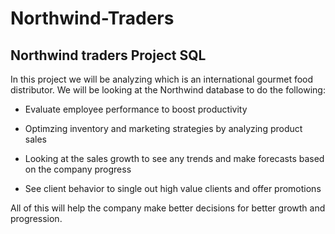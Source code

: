 # Northwind-Traders
## Northwind traders Project SQL

In this project we will be analyzing which is an international gourmet food distributor. We will be looking at the Northwind database to do the following:


*   Evaluate employee performance to boost productivity
*   Optimzing inventory and marketing strategies by analyzing product sales


*   Looking at the sales growth to see any trends and make forecasts based on the company progress
*   See client behavior to single out high value clients and offer promotions


All of this will help the company make better decisions for better growth and progression.
